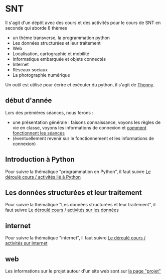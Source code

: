 # SNT

Il s'agit d'un dépôt avec des cours et des activités pour le cours de SNT en seconde qui aborde 8 thèmes
- un thème transverse, la programmation python
- Les données structurées et leur traitement 
- Web
- Localisation, cartographie et mobilité
- Informatique embarquée et objets connectés
- Internet
- Réseaux sociaux
- La photographie numérique 

Un outil est utilisé pour écrire et exécuter du python, il s'agit de [Thonny](https://thonny.org/). 

## début d'année

Lors des prémières séances, nous ferons : 
   - une présentation générale : faisons connaissance, voyons les règles de vie en classe, voyons les informations de connexion et [comment fonctionnent les séances](fonctionnement.md)
   - (éventuellement revenir sur le fonctionnement et les informations de connexion)

## Introduction à Python

Pour suivre la thématique "programmation en Python", il faut suivre [Le déroulé cours / activités lié à Python](01_python/python.md)


## Les données structurées et leur traitement 

Pour suivre la thématique "Les données structurées et leur traitement", il faut suivre [Le déroulé cours / activités sur les données](02_donnees/données.md)


## internet

Pour suivre la thématique "internet", il faut suivre [Le déroulé cours / activités sur internet](03_internet/internet.md)


## web

Les informations sur le projet autour d'un site web sont sur [la page "projet"](04_web/projet.md)